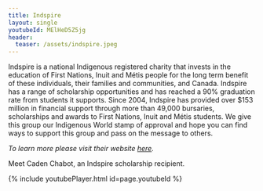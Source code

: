 ```yaml
---
title: Indspire
layout: single
youtubeId: MElHeD5Z5jg
header:
  teaser: /assets/indspire.jpeg
---
```


Indspire is a national Indigenous registered charity that invests in the education of First Nations, Inuit and Métis people for the long term benefit of these individuals, their families and communities, and Canada. Indspire has a range of scholarship opportunities and has reached a 90% graduation rate from students it supports. Since 2004, Indspire has provided over $153 million in financial support through more than 49,000 bursaries, scholarships and awards to First Nations, Inuit and Métis students. We give this group our Indigenous World stamp of approval and hope you can find ways to support this group and pass on the message to others. 

*To learn more please visit their website [here](https://indspire.ca/home-temp/ ).*

Meet Caden Chabot, an Indspire scholarship recipient.

{% include youtubePlayer.html id=page.youtubeId %}

